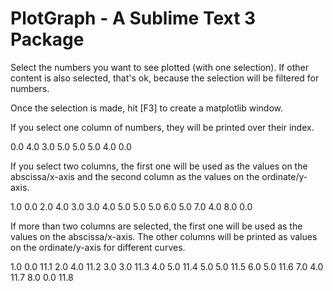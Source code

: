 # PlotGraph - A Sublime Text 3 Package

Select the numbers you want to see plotted (with one selection). 
If other content is also selected, that's ok,
because the selection will be filtered for numbers.

Once the selection is made, hit [F3] to create a matplotlib window.

If you select one column of numbers, they will be printed over their index.

 0.0
 4.0
 3.0
 5.0
 5.0
 5.0
 4.0
 0.0 


If you select two columns, the first one will be used as the values on the 
abscissa/x-axis and the second column as the values on the ordinate/y-axis.

 1.0 0.0 
 2.0 4.0 
 3.0 3.0 
 4.0 5.0 
 5.0 5.0 
 6.0 5.0 
 7.0 4.0 
 8.0 0.0 


If more than two columns are selected, the first one will be used as the values 
on the abscissa/x-axis. The other columns will be printed as values on the 
ordinate/y-axis for different curves.

 1.0 0.0 11.1
 2.0 4.0 11.2
 3.0 3.0 11.3
 4.0 5.0 11.4
 5.0 5.0 11.5
 6.0 5.0 11.6
 7.0 4.0 11.7
 8.0 0.0 11.8


